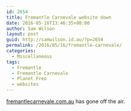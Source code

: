 ```yaml
---
id: 2654
title: Fremantle Carnevale website down
date: 2016-05-16T13:46:35+00:00
author: Sam Wilson
layout: post
guid: http://samwilson.id.au/?p=2654
permalink: /2016/05/16/fremantle-carnevale/
categories:
  - Miscellaneous
tags:
  - Fremantle
  - Fremantle Carnevale
  - Planet Freo
  - websites
---
```

[fremantlecarnevale.com.au](http://www.fremantlecarnevale.com.au/) has gone off the air.